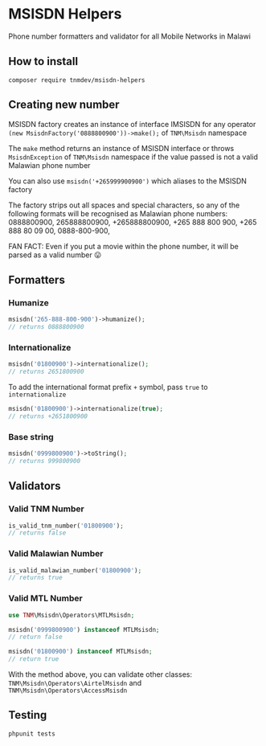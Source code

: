 # MSISDN Helpers

Phone number formatters and validator for all Mobile Networks in Malawi

## How to install 

```terminal 
composer require tnmdev/msisdn-helpers
```

## Creating new number

MSISDN factory creates an instance of interface IMSISDN for any operator
`(new MsisdnFactory('0888800900'))->make();` of `TNM\Msisdn` namespace

The `make` method returns an instance of MSISDN interface or throws `MsisdnException` of `TNM\Msisdn` namespace
if the value passed is not a valid Malawian phone number

You can also use `msisdn('+265999900900')` which aliases to the MSISDN factory

The factory strips out all spaces and special characters, so any of the following formats
will be recognised as Malawian phone numbers: 0888800900, 265888800900, +265888800900, +265 888 800 900, +265 888 80 09 00, 0888-800-900,

FAN FACT: Even if you put a movie within the phone number, it will be parsed as a valid number 😛

## Formatters

### Humanize
```php
msisdn('265-888-800-900')->humanize();
// returns 0888800900
```
### Internationalize
```php
msisdn('01800900')->internationalize();
// returns 2651800900
```

To add the international format prefix `+` symbol, pass `true` to `internationalize`
```php
msisdn('01800900')->internationalize(true);
// returns +2651800900
```
### Base string
```php
msisdn('0999800900')->toString();
// returns 999800900
```

## Validators

### Valid TNM Number 
```php
is_valid_tnm_number('01800900');
// returns false 
```
### Valid Malawian Number 
```php
is_valid_malawian_number('01800900');
// returns true
```

### Valid MTL Number

```php
use TNM\Msisdn\Operators\MTLMsisdn;

msisdn('0999800900') instanceof MTLMsisdn;
// return false

msisdn('01800900') instanceof MTLMsisdn;
// return true
```
With the method above, you can validate other classes: `TNM\Msisdn\Operators\AirtelMsisdn` and `TNM\Msisdn\Operators\AccessMsisdn`

## Testing

```terminal
phpunit tests
```
